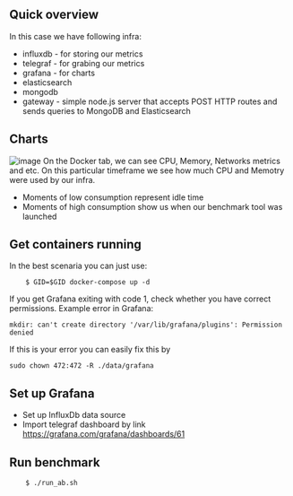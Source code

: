 ## Quick overview

In this case we have following infra:
* influxdb - for storing our metrics
* telegraf - for grabing our metrics
* grafana - for charts
* elasticsearch
* mongodb
* gateway - simple node.js server that accepts POST HTTP routes and sends queries to MongoDB and Elasticsearch

## Charts

![image](https://user-images.githubusercontent.com/19594637/140271211-7ad29111-16d6-4e0a-bd5d-dd869c8f933a.png)
On the Docker tab, we can see CPU, Memory, Networks metrics and etc. On this particular timeframe we see
how much CPU and Memotry were used by our infra.
* Moments of low consumption represent idle time
* Moments of high consumption show us when our benchmark tool was launched

## Get containers running

In the best scenaria you can just use:

```
    $ GID=$GID docker-compose up -d
```

If you get Grafana exiting with code 1, check whether you have correct permissions.
Example error in Grafana:
```
mkdir: can't create directory '/var/lib/grafana/plugins': Permission denied
```
If this is your error you can easily fix this by
```
sudo chown 472:472 -R ./data/grafana
```

## Set up Grafana

* Set up InfluxDb data source
* Import telegraf dashboard by link https://grafana.com/grafana/dashboards/61

## Run benchmark

```
    $ ./run_ab.sh
```
